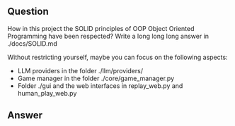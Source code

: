 ## Question


How in this project the SOLID principles of OOP Object Oriented Programming have been respected? Write a long long long answer in ./docs/SOLID.md

Without restricting yourself, maybe you can focus on the following aspects:

- LLM providers in the folder ./llm/providers/
- Game manager in the folder ./core/game_manager.py
- Folder ./gui and the web interfaces in replay_web.py and human_play_web.py

## Answer

